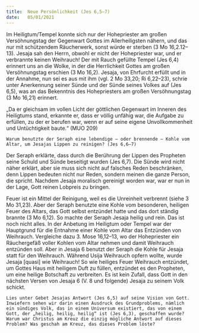 ```yaml
---
title:  Neue Persönlichkeit (Jes 6,5–7)
date:   05/01/2021
---
```


Im Heiligtum/Tempel konnte sich nur der Hohepriester am großen Versöhnungstag der Gegenwart Gottes im Allerheiligsten nähern, und das nur mit schützendem Räucherwerk, sonst würde er sterben (3 Mo 16,2.12–13). Jesaja sah den Herrn, obwohl er nicht der Hohepriester war, und er verbrannte keinen Weihrauch! Der mit Rauch gefüllte Tempel (Jes 6,4) erinnert uns an die Wolke, in der die Herrlichkeit Gottes am großen Versöhnungstag erschien
(3 Mo 16,2). Jesaja, von Ehrfurcht erfüllt und in der Annahme, nun sei es aus mit ihm (vgl. 2 Mo 33,20; Ri 6,22–23), schrie unter Anerkennung seiner Sünde und der Sünde seines Volkes auf (Jes 6,5), was an das Bekenntnis des Hohepriesters am großen Versöhnungstag (3 Mo 16,21) erinnert.

„Da er gleichsam im vollen Licht der göttlichen Gegenwart im Inneren des Heiligtums stand, erkannte er, dass er völlig unfähig war, die Aufgabe zu erfüllen, zu der er berufen war, wenn er auf seine eigene Unvollkommenheit und Untüchtigkeit baute.“ (MUO 209)

`Warum benutzte der Seraph eine lebendige – oder brennende – Kohle vom Altar, um Jesajas Lippen zu reinigen? (Jes 6,6–7)`

Der Seraph erklärte, dass durch die Berührung der Lippen des Propheten seine Schuld und Sünde beseitigt wurden (Jes 6,7). Die Sünde wird nicht näher erklärt, aber sie muss sich nicht auf falsches Reden beschränken, denn Lippen bedeuten nicht nur Reden, sondern meinen die ganze Person, die spricht. Nachdem Jesaja moralisch gereinigt worden war, war er nun in der Lage, Gott reinen Lobpreis zu bringen.

Feuer ist ein Mittel der Reinigung, weil es die Unreinheit verbrennt (siehe 3 Mo 31,23). Aber der Seraph benutzte eine Kohle vom besonderen, heiligen Feuer des Altars, das Gott selbst entzündet hatte und das dort ständig brannte (3 Mo 6,12). So machte der Seraph Jesaja heilig und rein. Das ist noch nicht alles. In der Anbetung im Heiligtum oder Tempel war der Hauptgrund für die Entnahme einer Kohle vom Altar das Entzünden von Weihrauch. Vergleiche dazu 3. Mose 16,12–13, wo der Hohepriester ein Räuchergefäß voller Kohlen vom Altar nehmen und damit Weihrauch entzünden soll. Aber in Jesaja 6 benutzt der Seraph die Kohle für Jesaja statt für den Weihrauch. Während Usija Weihrauch opfern wollte, wurde Jesaja [quasi] wie Weihrauch! So wie heiliges Feuer Weihrauch entzündet, um Gottes Haus mit heiligem Duft zu füllen, entzündet es den Propheten, um eine heilige Botschaft zu verbreiten. Es ist kein Zufall, dass Gott in den nächsten Versen von Jesaja 6 (V. 8 und folgende) Jesaja zu seinem Volk schickt.

`Lies unter Gebet Jesajas Antwort (Jes 6,5) auf seine Vision von Gott. Inwiefern sehen wir darin einen Ausdruck des Grundproblems, nämlich ein sündiges Volk, das in einem Universum existiert, das von einem Gott, der „heilig, heilig, heilig“ ist (Jes 6,3), geschaffen wurde? Warum war Christus am Kreuz die einzig mögliche Antwort auf dieses Problem? Was geschah am Kreuz, das dieses Problem löste?`